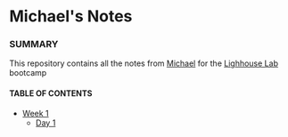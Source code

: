 # Michael's Notes

### SUMMARY 
This repository contains all the notes from [Michael](https://github.com/kmiecik013) for the  [Lighhouse Lab](https://www.lighthouselabs.ca/) bootcamp 
#### TABLE OF CONTENTS
  * [Week 1](/Week_1)
    * [Day 1](/Week_1/Day_1)
